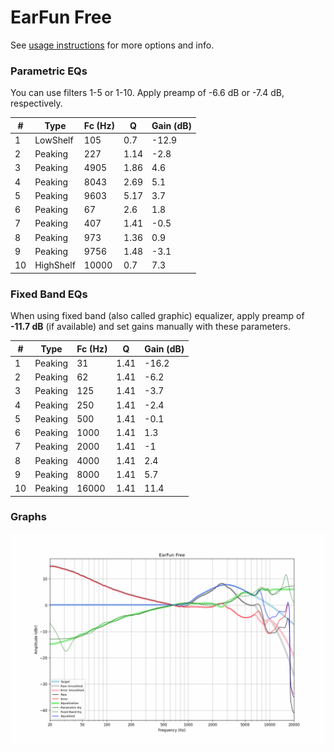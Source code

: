 # EarFun Free
See [usage instructions](https://github.com/jaakkopasanen/AutoEq#usage) for more options and info.

### Parametric EQs
You can use filters 1-5 or 1-10. Apply preamp of -6.6 dB or -7.4 dB, respectively.

|   # | Type      |   Fc (Hz) |    Q |   Gain (dB) |
|-----|-----------|-----------|------|-------------|
|   1 | LowShelf  |       105 | 0.7  |       -12.9 |
|   2 | Peaking   |       227 | 1.14 |        -2.8 |
|   3 | Peaking   |      4905 | 1.86 |         4.6 |
|   4 | Peaking   |      8043 | 2.69 |         5.1 |
|   5 | Peaking   |      9603 | 5.17 |         3.7 |
|   6 | Peaking   |        67 | 2.6  |         1.8 |
|   7 | Peaking   |       407 | 1.41 |        -0.5 |
|   8 | Peaking   |       973 | 1.36 |         0.9 |
|   9 | Peaking   |      9756 | 1.48 |        -3.1 |
|  10 | HighShelf |     10000 | 0.7  |         7.3 |

### Fixed Band EQs
When using fixed band (also called graphic) equalizer, apply preamp of **-11.7 dB** (if available) and set gains manually with these parameters.

|   # | Type    |   Fc (Hz) |    Q |   Gain (dB) |
|-----|---------|-----------|------|-------------|
|   1 | Peaking |        31 | 1.41 |       -16.2 |
|   2 | Peaking |        62 | 1.41 |        -6.2 |
|   3 | Peaking |       125 | 1.41 |        -3.7 |
|   4 | Peaking |       250 | 1.41 |        -2.4 |
|   5 | Peaking |       500 | 1.41 |        -0.1 |
|   6 | Peaking |      1000 | 1.41 |         1.3 |
|   7 | Peaking |      2000 | 1.41 |        -1   |
|   8 | Peaking |      4000 | 1.41 |         2.4 |
|   9 | Peaking |      8000 | 1.41 |         5.7 |
|  10 | Peaking |     16000 | 1.41 |        11.4 |

### Graphs
![](./EarFun%20Free.png)
